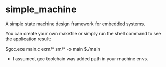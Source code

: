 # simple_machine
A simple state machine design framework for embedded systems.

You can create your own makefile or simply run the shell command to see the application result:

$gcc.exe main.c exm/* sm/* -o main
$./main

* I assumed, gcc toolchain was added path in your machine envs.
